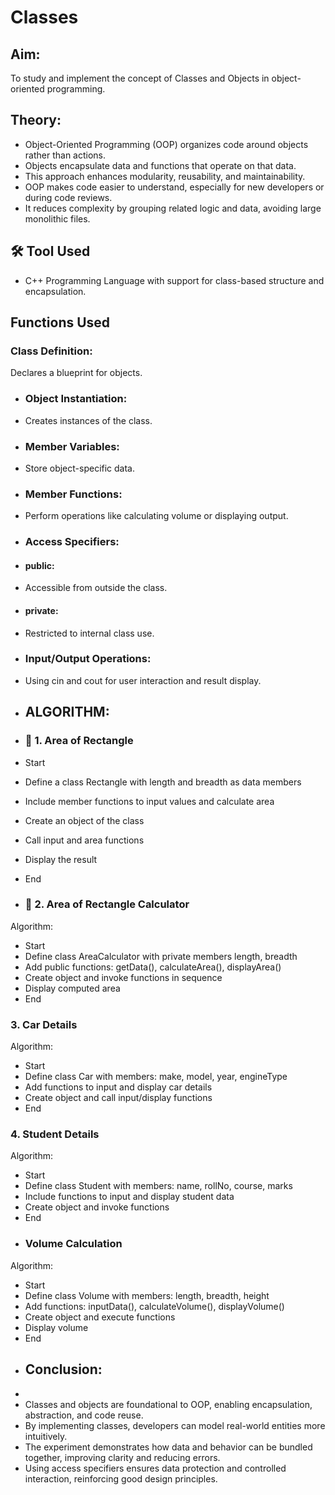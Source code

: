 # Classes
## Aim: 
To study and implement the concept of Classes and Objects in object-oriented programming.
## Theory:
- Object-Oriented Programming (OOP) organizes code around objects rather than actions.
- Objects encapsulate data and functions that operate on that data.
- This approach enhances modularity, reusability, and maintainability.
- OOP makes code easier to understand, especially for new developers or during code reviews.
- It reduces complexity by grouping related logic and data, avoiding large monolithic files.
## 🛠️ Tool Used
- C++ Programming Language with support for class-based structure and encapsulation.
## Functions Used
### Class Definition:
Declares a blueprint for objects.
- ### Object Instantiation:
- Creates instances of the class.
- ###  Member Variables:
- Store object-specific data.
-  ### Member Functions:
-  Perform operations like calculating volume or displaying output.
-  ### Access Specifiers:
-  #### public:
-  Accessible from outside the class.
-  #### private:
-  Restricted to internal class use.
- ### Input/Output Operations:
- Using cin and cout for user interaction and result display.
- ## ALGORITHM:
- ### 📐 1. Area of Rectangle

- Start
- Define a class Rectangle with length and breadth as data members
- Include member functions to input values and calculate area
- Create an object of the class
- Call input and area functions
- Display the result
- End
- ### 🧮 2. Area of Rectangle Calculator
Algorithm:
- Start
- Define class AreaCalculator with private members length, breadth
- Add public functions: getData(), calculateArea(), displayArea()
- Create object and invoke functions in sequence
- Display computed area
- End
###  3. Car Details
Algorithm:
- Start
- Define class Car with members: make, model, year, engineType
- Add functions to input and display car details
- Create object and call input/display functions
- End
###  4. Student Details
Algorithm:
- Start
- Define class Student with members: name, rollNo, course, marks
- Include functions to input and display student data
- Create object and invoke functions
- End
- ###  Volume Calculation
Algorithm:
- Start
- Define class Volume with members: length, breadth, height
- Add functions: inputData(), calculateVolume(), displayVolume()
- Create object and execute functions
- Display volume
- End
- ## Conclusion:
- 
- Classes and objects are foundational to OOP, enabling encapsulation, abstraction, and code reuse.
- By implementing classes, developers can model real-world entities more intuitively.
- The experiment demonstrates how data and behavior can be bundled together, improving clarity and reducing errors.
- Using access specifiers ensures data protection and controlled interaction, reinforcing good design principles.




